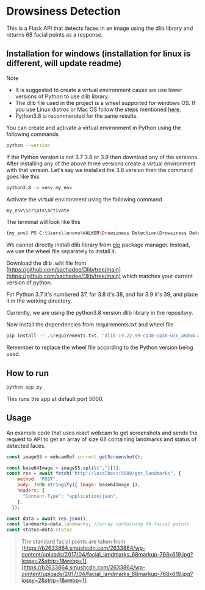 # Drowsiness Detection

This is a Flask API that detects faces in an image using the dlib library and returns 68 facial points as a response.

## Installation for windows (installation for linux is different, will update readme)

Note
- It is suggested to create a virtual environment cause we use lower versions of Python to use dlib library.
- The dlib file used in the project is a wheel supported for windows OS. If you use Linux distros or Mac OS follow the steps mentioned [here](https://kumarvinay.com/installing-dlib-library-in-ubuntu/).
- Python3.8 is recommended for the same results.

You can create and activate a virtual environment in Python using the following commands
```bash
python --version
```

If the Python version is not 3.7 3.8 or 3.9 then download any of the versions.
After installing any of the above three versions create a virtual environment with that version.
Let's say we installed the 3.8 version then the command goes like this

```bash
python3.8 -m venv my_env
```

Activate the virtual environment using the following command
```bash
my_env\Scripts\activate
```
The terminal will look like this
```bash
(my_env) PS C:\Users\lenovo\WALKER\Drowsiness Detection\Drowsiness Detection Flask API>
```

We cannot directly install dlib library from [pip](https://pip.pypa.io/en/stable/) package manager. Instead, we use the wheel file separately to install it.

Download the dlib .whl file from [https://github.com/sachadee/Dlib/tree/main](https://github.com/sachadee/Dlib/tree/main) which matches your current version of python. 

For Python 3.7 it's numbered 37, for 3.8 it's 38, and for 3.9 it's 39, and place it in the working directory.

Currently, we are using the python3.8 version dlib library in the repository. 

Now install the dependencies from requirements.txt and wheel file.

```bash
pip install -r .\requirements.txt, "dlib-19.22.99-cp38-cp38-win_amd64.whl"
```

Remember to replace the wheel file according to the Python version being used.

## How to run
```bash
python app.py
```
This runs the app at default port 5000.


## Usage
An example code that uses react webcam to get screenshots and sends the request to API to get an array of size 68 containing landmarks and status of detected faces.

```javascript
const imageSS = webcamRef.current.getScreenshot();

const base64Image = imageSS.split(",")[1];
const res = await fetch("http://localhost:5000/get_landmarks", {
    method: "POST",
    body: JSON.stringify({ image: base64Image }),
    headers: {
      "Content-Type": "application/json",
    },
  });

const data = await res.json();
const landmarks=data.landmarks; //array containing 68 facial points
const status=data.status
```

> The standard facial points are taken from
[https://b2633864.smushcdn.com/2633864/wp-content/uploads/2017/04/facial_landmarks_68markup-768x619.jpg?lossy=2&strip=1&webp=1](https://b2633864.smushcdn.com/2633864/wp-content/uploads/2017/04/facial_landmarks_68markup-768x619.jpg?lossy=2&strip=1&webp=1).
